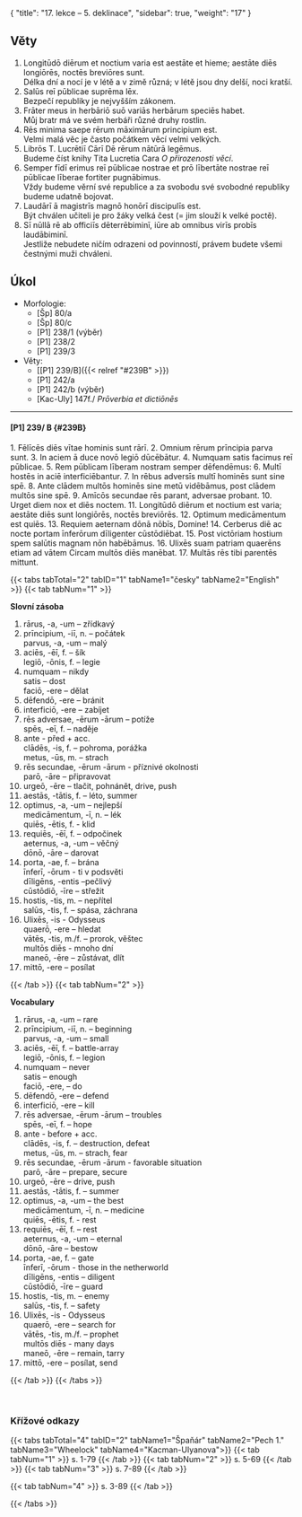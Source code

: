 {
    "title": "17. lekce – 5. deklinace",
    "sidebar": true,
    "weight": "17"
}

## Věty

1. Longitūdō diērum et noctium varia est aestāte et hieme; aestāte diēs longiōrēs, noctēs breviōres sunt.  
   Délka dní a nocí je v létě a v zimě různá; v létě jsou dny delší, noci kratší.
2. Salūs reī pūblicae suprēma lēx.   
   Bezpečí republiky je nejvyšším zákonem.
3. Frāter meus in herbāriō suō variās herbārum speciēs habet.    
   Můj bratr má ve svém herbáři různé druhy rostlin.
4. Rēs minima saepe rērum māximārum principium est.   
   Velmi malá věc je často počátkem věcí velmi velkých.
5. Librōs T. Lucrētiī Cārī Dē rērum nātūrā legēmus.   
   Budeme číst knihy Tita Lucretia Cara *O přirozenosti věcí*.
6. Semper fīdī erimus reī pūblicae nostrae et prō lībertāte nostrae reī pūblicae līberae fortiter pugnābimus.    
   Vždy budeme věrní své republice a za svobodu své svobodné republiky budeme udatně bojovat. 
7. Laudārī ā magistrīs magnō honōrī discipulīs est.    
   Být chválen učiteli je pro žáky velká čest (= jim slouží k velké poctě). 
8. Sī nūllā rē ab officiīs dēterrēbiminī, iūre ab omnibus virīs probīs laudābiminī.  
   Jestliže nebudete ničím odrazeni od povinností, právem budete všemi čestnými muži chváleni. 



## Úkol

- Morfologie:
  - [Šp] 80/a
  - [Šp] 80/c
  - [P1] 238/1 (výběr) 
  - [P1] 238/2
  - [P1] 239/3
- Věty:
  - [[P1] 239/B]({{< relref "#239B" >}})
  - [P1] 242/a
  - [P1] 242/b (výběr)
  - [Kac-Uly] 147f./ *Prōverbia et dictiōnēs*

---

#### [P1] 239/ B {#239B}

1\. Fēlīcēs diēs vītae hominis sunt rārī. 2. Omnium rērum prīncipia parva sunt. 3. In aciem ā duce novō legiō dūcēbātur. 4. Numquam satis facimus reī pūblicae. 5. Rem pūblicam līberam nostram semper dēfendēmus: 6. Multī hostēs in aciē interficiēbantur. 7. In rēbus adversīs multī hominēs sunt sine spē. 8. Ante clādem multōs hominēs sine metū vidēbāmus, post clādem multōs sine spē. 9. Amīcōs secundae rēs parant, adversae probant. 10. Urget diem nox et diēs noctem. 11. Longitūdō diērum et noctium est varia; aestāte diēs sunt longiōrēs, noctēs breviōrēs. 12. Optimum medicāmentum est quiēs. 13. Requiem aeternam dōnā nōbīs, Domine! 14. Cerberus diē ac nocte portam īnferōrum dīligenter cūstōdiēbat. 15. Post victōriam hostium spem salūtis magnam nōn habēbāmus. 16. Ulixēs suam patriam quaerēns etiam ad vātem Circam multōs diēs manēbat. 17. Multās rēs tibi parentēs mittunt.

{{< tabs tabTotal="2" tabID="1" tabName1="česky" tabName2="English" >}}
{{< tab tabNum="1" >}}

**Slovní zásoba**

1. rārus, -a, -um – zřídkavý
2. prīncipium, -iī, n. – počátek  
   parvus, -a, -um – malý
3. aciēs, -ēī, f. – šík  
   legiō, -ōnis, f. – legie
4. numquam – nikdy   
   satis – dost  
   faciō, -ere  – dělat
5. dēfendō, -ere – bránit
6. interficiō, -ere – zabíjet
7. rēs adversae, -ērum -ārum – potíže  
   spēs, -eī, f. – naděje
8. ante - před + acc.  
   clādēs, -is, f. – pohroma, porážka  
   metus, -ūs, m. – strach
9. rēs secundae, -ērum -ārum - příznivé okolnosti  
   parō, -āre – připravovat
10. urgeō, -ēre – tlačit, pohnánět, drive, push 
11. aestās, -tātis, f. – léto, summer   
12. optimus, -a, -um – nejlepší  
    medicāmentum, -ī, n. – lék   
    quiēs, -ētis, f. - klid
13. requiēs, -ēī, f. – odpočinek  
    aeternus, -a, -um – věčný   
    dōnō, -āre – darovat
14. porta, -ae, f. – brána  
    īnferī, -ōrum - ti v podsvěti  
    dīligēns, -entis –pečlivý  
    cūstōdiō, -īre – střežit 
15. hostis, -tis, m. – nepřítel  
    salūs, -tis, f. – spása, záchrana         
16. Ulixēs, -is - Odysseus  
    quaerō, -ere – hledat  
    vātēs, -tis, m./f. – prorok, věštec  
    multōs diēs - mnoho dní  
    maneō, -ēre – zůstávat, dlít
17. mittō, -ere – posílat

{{< /tab >}}
{{< tab tabNum="2" >}}

__Vocabulary__

1. rārus, -a, -um – rare  
2. prīncipium, -iī, n. – beginning   
   parvus, -a, -um – small
3. aciēs, -ēī, f. – battle-array  
   legiō, -ōnis, f. – legion 
4. numquam – never  
   satis – enough  
   faciō, -ere,  – do 
5. dēfendō, -ere – defend 
6. interficiō, -ere – kill 
7. rēs adversae, -ērum -ārum – troubles  
   spēs, -eī, f. –  hope 
8. ante - before + acc.  
   clādēs, -is, f. – destruction, defeat   
   metus, -ūs, m. – strach, fear 
9. rēs secundae, -ērum -ārum - favorable situation  
   parō, -āre – prepare, secure
10. urgeō, -ēre – drive, push 
11. aestās, -tātis, f. – summer 
12. optimus, -a, -um –  the best  
    medicāmentum, -ī, n. – medicine   
    quiēs, -ētis, f. - rest 
13. requiēs, -ēī, f. – rest  
    aeternus, -a, -um – eternal  
    dōnō, -āre – bestow
14. porta, -ae, f. – gate  
    īnferī, -ōrum - those in the netherworld   
    dīligēns, -entis – diligent  
    cūstōdiō, -īre – guard 
15. hostis, -tis, m. – enemy  
    salūs, -tis, f. – safety 
16. Ulixēs, -is - Odysseus  
    quaerō, -ere – search for  
    vātēs, -tis, m./f. – prophet  
    multōs diēs - many days  
    maneō, -ēre – remain, tarry 
17. mittō, -ere – posílat, send

{{< /tab >}}
{{< /tabs >}}

<br>

### Křížové odkazy  

{{< tabs tabTotal="4" tabID="2" tabName1="Špaňár" tabName2="Pech 1." tabName3="Wheelock" tabName4="Kacman-Ulyanova">}}
{{< tab tabNum="1" >}}
s. 1-79
{{< /tab >}}
{{< tab tabNum="2" >}}
s. 5-69
{{< /tab >}}
{{< tab tabNum="3" >}}
s. 7-89
{{< /tab >}}

{{< tab tabNum="4" >}}
s. 3-89
{{< /tab >}}

{{< /tabs >}}


